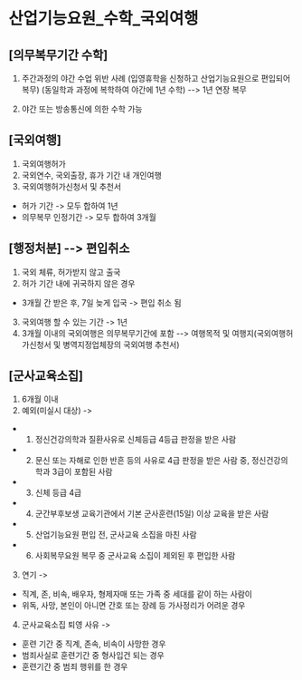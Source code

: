 # 산업기능요원_수학_국외여행

## [의무복무기간 수학]
1. 주간과정의 야간 수업 위반 사례
(입영휴학을 신청하고 산업기능요원으로 편입되어 복무)
(동일학과 과정에 복학하여 야간에 1년 수학)  --> 1년 연장 복무

2. 야간 또는 방송통신에 의한 수학 가능

## [국외여행]
1. 국외여행허가
2. 국외연수, 국외출장, 휴가 기간 내 개인여행
3. 국외여행허가신청서 및 추천서

- 허가 기간 -> 모두 합하여 1년
- 의무복무 인정기간 -> 모두 합하여 3개월

## [행정처분] --> 편입취소
1. 국외 체류, 허가받지 않고 출국
2. 허가 기간 내에 귀국하지 않은 경우
- 3개월 간 받은 후, 7일 늦게 입국 -> 편입 취소 됨 

3. 국외여행 할 수 있는 기간 -> 1년
4. 3개월 이내의 국외여행은 의무복무기간에 포함  --> 여행목적 및 여행지(국외여행허가신청서 및 병역지정업체장의 국외여행 추천서)

## [군사교육소집]
1. 6개월 이내
2. 예외(미실시 대상) -> 
- 1. 정신건강의학과 질환사유로 신체등급 4등급 판정을 받은 사람
- 2. 문신 또는 자해로 인한 반흔 등의 사유로 4급 판정을 받은 사람 중, 정신건강의학과 3급이 포함된 사람
- 3. 신체 등급 4급
- 4. 군간부후보생 교육기관에서 기본 군사훈련(15일) 이상 교육을 받은 사람
- 5. 산업기능요원 편입 전, 군사교육 소집을 마친 사람
- 6. 사회복무요원 복무 중 군사교육 소집이 제외된 후 편입한 사람

3. 연기 -> 
- 직계, 존, 비속, 배우자, 형제자매 또는 가족 중 세대를 같이 하는 사람이 
- 위독, 사망, 본인이 아니면 간호 또는 장례 등 가사정리가 어려운 경우

4. 군사교육소집 퇴영 사유 ->
- 훈련 기간 중 직계, 존속, 비속이 사망한 경우
- 범죄사실로 훈련기간 중 형사입건 되는 경우
- 훈련기간 중 범죄 행위를 한 경우
